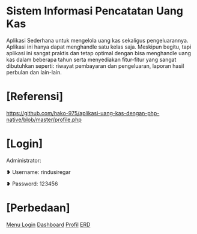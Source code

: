 # Sistem Informasi Pencatatan Uang Kas
Aplikasi Sederhana untuk mengelola uang kas sekaligus pengeluarannya. 
Aplikasi ini hanya dapat menghandle satu kelas saja.
Meskipun begitu, tapi aplikasi ini sangat praktis dan tetap optimal dengan bisa menghandle uang kas dalam beberapa tahun serta menyediakan fitur-fitur yang sangat dibutuhkan seperti: riwayat pembayaran dan pengeluaran, laporan hasil perbulan dan lain-lain. 

# [Referensi] 
https://github.com/hako-975/aplikasi-uang-kas-dengan-php-native/blob/master/profile.php

# [Login]

Administrator:

❥ Username: rindusiregar

❥ Password: 123456

# [Perbedaan]

[Menu Login](assets/img/readme/login2)
[Dashboard](assets/img/readme/dashboard1.png)
[Profil](assets/img/readme/profil2.png)
[ERD](assets/img/readme/erd.png)
